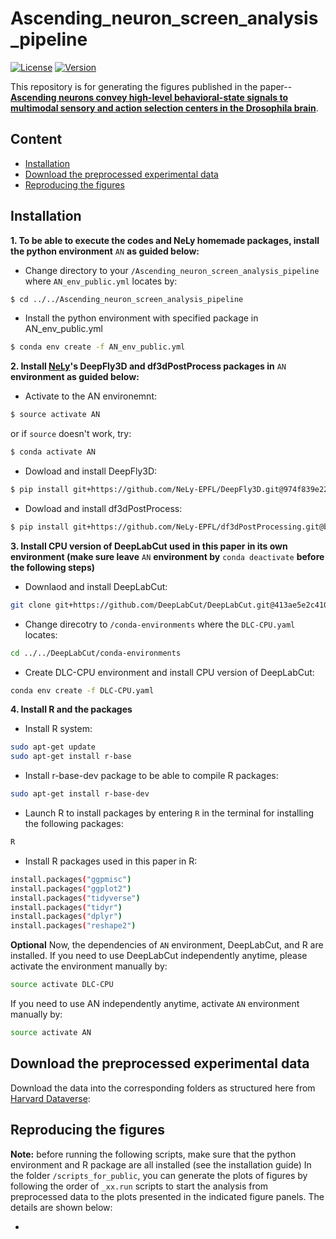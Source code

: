 # Ascending_neuron_screen_analysis_pipeline
[![License](https://img.shields.io/badge/License-Apache%202.0-blue.svg)](https://opensource.org/licenses/Apache-2.0)
[![Version](https://badge.fury.io/gh/tterb%2FHyde.svg)](https://badge.fury.io/gh/tterb%2FHyde)

This repository is for generating the figures published in the paper-- [**Ascending neurons convey high-level behavioral-state signals to multimodal sensory and action selection centers in the Drosophila brain**]().
 
## Content
- [Installation](#installation)
- [Download the preprocessed experimental data](#Download-the-preprocessed-experimental-data)
- [Reproducing the figures](#reproducing-the-figures)
 

## Installation
**1. To be able to execute the codes and NeLy homemade packages, install the python environment** ```AN``` **as guided below:**
- Change directory to your ```/Ascending_neuron_screen_analysis_pipeline``` where ```AN_env_public.yml``` locates by:
```bash
$ cd ../../Ascending_neuron_screen_analysis_pipeline
```
- Install the python environment with specified package in AN_env_public.yml
```bash
$ conda env create -f AN_env_public.yml
```
 
**2. Install [NeLy](https://github.com/NeLy-EPFL)'s DeepFly3D and df3dPostProcess packages in** ```AN``` **environment as guided below:**

- Activate to the AN environemnt:
```bash
$ source activate AN
```
or if ```source``` doesn't work, try:
```bash
$ conda activate AN
```

- Dowload and install DeepFly3D:
```bash
$ pip install git+https://github.com/NeLy-EPFL/DeepFly3D.git@974f839e224a41e7c5774e2effddf8ff763da88a#egg=deepfly
```

- Dowload and install df3dPostProcess:
```bash
$ pip install git+https://github.com/NeLy-EPFL/df3dPostProcessing.git@b6be9b0587db55023bb41858c6b49d4e11a98e9f#egg=df3dPostProcessing
```

**3. Install CPU version of DeepLabCut used in this paper in its own environment (make sure leave** ```AN``` **environment by** ```conda deactivate``` **before the following steps)**
- Downlaod and install DeepLabCut:
```bash
git clone git+https://github.com/DeepLabCut/DeepLabCut.git@413ae5e2c410fb9da3da26c333b6a9b87ab6c38f#egg=deeplabcut
```
- Change direcotry to ```/conda-environments``` where the ```DLC-CPU.yaml``` locates:
```bash
cd ../../DeepLabCut/conda-environments
```
- Create DLC-CPU environment and install CPU version of DeepLabCut:
```bash
conda env create -f DLC-CPU.yaml
```

**4. Install R and the packages**
- Install R system:
```bash
sudo apt-get update 
sudo apt-get install r-base
```
- Install r-base-dev package to be able to compile R packages:
```bash
sudo apt-get install r-base-dev
```

- Launch R to install packages by entering ```R``` in the terminal for installing the following packages:
```bash
R
```
- Install R packages used in this paper in R:
```bash
install.packages("ggpmisc")
install.packages("ggplot2")
install.packages("tidyverse")
install.packages("tidyr")
install.packages("dplyr")
install.packages("reshape2")
```

**Optional**
Now, the dependencies of ```AN``` environment, DeepLabCut, and R are installed.
If you need to use DeepLabCut independently anytime, please activate the environment manually by:
```bash
source activate DLC-CPU
```

If you need to use AN independently anytime, activate ```AN``` environment manually by:
```bash
source activate AN
```



## Download the preprocessed experimental data
Download the data into the corresponding folders as structured here from [Harvard Dataverse]( https://doi.org/10.7910/DVN/09VNMG):

 
## Reproducing the figures

**Note:** before running the following scripts, make sure that the python environment and R package are all installed (see the installation guide)
In the folder ```/scripts_for_public```, you can generate the plots of figures by following the order of ```_xx.run``` scripts to start the analysis from preprocessed data to the plots presented in the indicated figure panels. The details are shown below:

- 













